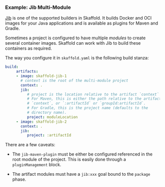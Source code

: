 ### Example: Jib Multi-Module

[Jib](https://github.com/GoogleContainerTools/jib) is one of the supported builders in Skaffold.
It builds Docker and OCI images
for your Java applications and is available as plugins for Maven and Gradle.

Sometimes a project is configured to have multiple _modules_ to create several
container images.  Skaffold can work with Jib to build these containers as
required.

The way you configure it in `skaffold.yaml` is the following build stanza:

```yaml
build:
     artifacts:
     - image: skaffold-jib-1
       # context is the root of the multi-module project
       context: .
       jib:
          # project is the location relative to the artifact `context`
          # For Maven, this is either the path relative to the artifact's
          # `context`, or `:artifactId` or `groupId:artifactId`.
          # For Gradle, this is the project name (defaults to the
          # directory name).
          project: moduleLocation
     - image: skaffold-jib-2
       context: .
       jib:
          project: :artifactId
```

There are a few caveats:

- The `jib-maven-plugin` must be either be configured referenced in the
root module of the project.  This is easily done through a `pluginManagement`
block.

- The artifact modules must have a `jib:xxx` goal bound to the `package` phase.

